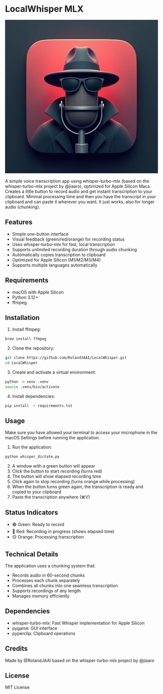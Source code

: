 # LocalWhisper MLX

<div align="center">
  <img src="mic_readme_icon.png" alt="LocalWhisper MLX Icon">
</div>

A simple voice transcription app using whisper-turbo-mlx (based on the whisper-turbo-mlx project by @jiaaro), optimized for Apple Silicon Macs. Creates a little button to record audio and get instant transcription to your clipboard. Minimal processing time and then you have the transcript in your clipboard and can paste it wherever you want. It just works, also for longer audio (chunking).


## Features

- Simple one-button interface
- Visual feedback (green/red/orange) for recording status
- Uses whisper-turbo-mlx for fast, local transcription
- Supports unlimited recording duration through audio chunking
- Automatically copies transcription to clipboard
- Optimized for Apple Silicon (M1/M2/M3/M4)
- Supports multiple languages automatically

## Requirements

- macOS with Apple Silicon
- Python 3.12+
- ffmpeg

## Installation

1. Install ffmpeg:
```bash
brew install ffmpeg
```

2. Clone the repository:
```bash
git clone https://github.com/RolandJAAI/LocalWhisper.git
cd LocalWhisper
```

3. Create and activate a virtual environment:
```bash
python -m venv .venv
source .venv/bin/activate
```

4. Install dependencies:
```bash
pip install -r requirements.txt
```

## Usage

Make sure you have allowed your terminal to access your microphone in the macOS Settings before running the application.
1. Run the application:
```bash
python whisper_dictate.py
```

2. A window with a green button will appear
3. Click the button to start recording (turns red)
4. The button will show elapsed recording time
5. Click again to stop recording (turns orange while processing)
6. When the button turns green again, the transcription is ready and copied to your clipboard
7. Paste the transcription anywhere (⌘V)

## Status Indicators

- 🟢 Green: Ready to record
- 🔴 Red: Recording in progress (shows elapsed time)
- 🟡 Orange: Processing transcription

## Technical Details

The application uses a chunking system that:
- Records audio in 60-second chunks
- Processes each chunk separately
- Combines all chunks into one seamless transcription
- Supports recordings of any length
- Manages memory efficiently

## Dependencies

- whisper-turbo-mlx: Fast Whisper implementation for Apple Silicon
- pygame: GUI interface
- pyperclip: Clipboard operations

## Credits

Made by @RolandJAAI
based on the whisper-turbo-mlx project by @jiaaro

## License

MIT License
